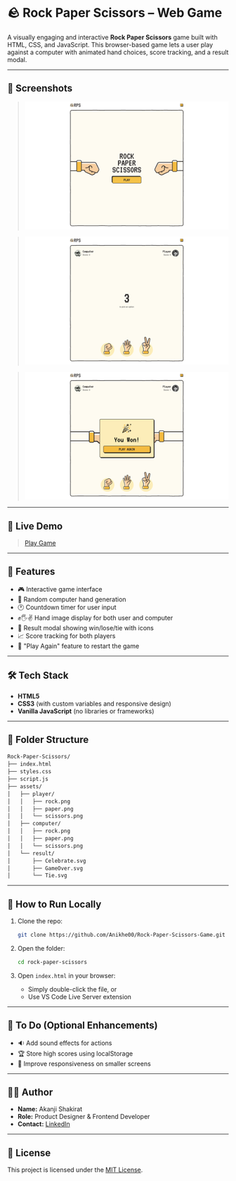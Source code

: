 # 🪨 Rock Paper Scissors – Web Game

A visually engaging and interactive **Rock Paper Scissors** game built with HTML, CSS, and JavaScript. This browser-based game lets a user play against a computer with animated hand choices, score tracking, and a result modal.

---

## 📸 Screenshots

> ![Game Interface](/assets/screenshots/Game%20Interface.png)

> ![Countdown Started](/assets/screenshots/Countdown%20Started.png)

> ![Winner Determined](/assets/screenshots/Winner%20Determined.png)
---

## 🚀 Live Demo

> [Play Game](https://rock-paper-scissors-game-delta-jade.vercel.app/)


---

## 🧠 Features

- 🎮 Interactive game interface
- 🤖 Random computer hand generation
- 🕐 Countdown timer for user input
- ✊🖐✌️ Hand image display for both user and computer
- 🧾 Result modal showing win/lose/tie with icons
- 📈 Score tracking for both players
- 🔁 "Play Again" feature to restart the game

---

## 🛠️ Tech Stack

- **HTML5**
- **CSS3** (with custom variables and responsive design)
- **Vanilla JavaScript** (no libraries or frameworks)

---

## 📂 Folder Structure

```bash
Rock-Paper-Scissors/
├── index.html
├── styles.css
├── script.js
├── assets/
│   ├── player/
│   │   ├── rock.png
│   │   ├── paper.png
│   │   └── scissors.png
│   ├── computer/
│   │   ├── rock.png
│   │   ├── paper.png
│   │   └── scissors.png
│   └── result/
│       ├── Celebrate.svg
│       ├── GameOver.svg
│       └── Tie.svg
```

---

## 🧪 How to Run Locally

1. Clone the repo:
   ```bash
   git clone https://github.com/Anikhe00/Rock-Paper-Scissors-Game.git
   ```

2. Open the folder:
   ```bash
   cd rock-paper-scissors
   ```

3. Open `index.html` in your browser:
   - Simply double-click the file, or
   - Use VS Code Live Server extension

---

## 📌 To Do (Optional Enhancements)

- 🔉 Add sound effects for actions
- 🏆 Store high scores using localStorage
- 📱 Improve responsiveness on smaller screens

---

## 👩‍💻 Author

- **Name:** Akanji Shakirat  
- **Role:** Product Designer & Frontend Developer  
- **Contact:** [LinkedIn](https://www.linkedin.com/in/your-link)
---

## 📄 License

This project is licensed under the [MIT License](LICENSE).
